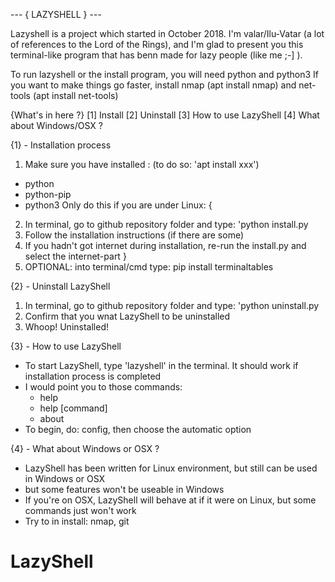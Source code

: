  --- { LAZYSHELL } ---
 
Lazyshell is a project which started in October 2018.
I'm valar/Ilu-Vatar (a lot of references to the Lord of the Rings),
and I'm glad to present you this terminal-like program that has benn made
for lazy people (like me ;-] ).

To run lazyshell or the install program, you will need python and python3
If you want to make things go faster, install nmap (apt install nmap) and net-tools (apt install net-tools)


 {What's in here ?}
[1] Install
[2] Uninstall
[3] How to use LazyShell
[4] What about Windows/OSX ?

{1} - Installation process
 1. Make sure you have installed :  (to do so: 'apt install xxx')
   - python
   - python-pip
   - python3
	Only do this if you are under Linux: {
 2. In terminal, go to github repository folder and type: 'python install.py
 3. Follow the installation instructions (if there are some)
 4. If you hadn't got internet during installation, re-run the install.py and select the internet-part
	}
 5. OPTIONAL: into terminal/cmd type: pip install terminaltables


{2} - Uninstall LazyShell
 1. In terminal, go to github repository folder and type: 'python uninstall.py
 2. Confirm that you wnat LazyShell to be uninstalled
 3. Whoop! Uninstalled!


{3} - How to use LazyShell
 - To start LazyShell, type 'lazyshell' in the terminal. It should work if installation process is completed
 - I would point you to those commands:
   - help
   - help [command]
   - about
 - To begin, do: config, then choose the automatic option



{4} - What about Windows or OSX ?
 - LazyShell has been written for Linux environment, but still can be used in Windows or OSX
 - but some features won't be useable in Windows
 - If you're on OSX, LazyShell will behave at if it were on Linux, but some commands just won't work
 - Try to in install: nmap, git




# LazyShell
